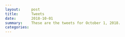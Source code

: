 ```yaml
---
layout:     post
title:      Tweets
date:       2018-10-01
summary:    These are the tweets for October 1, 2018.
categories:
---
```


